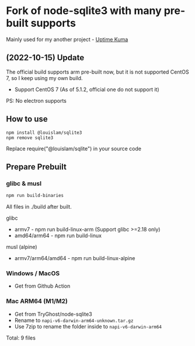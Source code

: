 # Fork of node-sqlite3 with many pre-built supports

Mainly used for my another project - [Uptime Kuma](https://github.com/louislam/uptime-kuma)

## (2022-10-15) Update

The official build supports arm pre-built now, but it is not supported CentOS 7, so I keep using my own build.

- Support CentOS 7 (As of 5.1.2, official one do not support it)


PS: No electron supports

## How to use

```
npm install @louislam/sqlite3
npm remove sqlite3
```

Replace require("@louislam/sqlite") in your source code

## Prepare Prebuilt

### glibc & musl

```bash
npm run build-binaries
```

All files in ./build after built.

glibc
- armv7 - npm run build-linux-arm (Support glibc >=2.18 only)
- amd64/arm64 - npm run build-linux

musl (alpine)
- armv7/arm64/amd64 - npm run build-linux-alpine

### Windows / MacOS
- Get from Github Action

### Mac ARM64 (M1/M2)
- Get from TryGhost/node-sqlite3
- Rename to `napi-v6-darwin-arm64-unknown.tar.gz`
- Use 7zip to rename the folder inside to `napi-v6-darwin-arm64`

Total: 9 files
